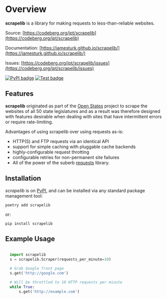 # Overview

**scrapelib** is a library for making requests to less-than-reliable websites.

Source: [https://codeberg.org/jpt/scrapelib](https://codeberg.org/jpt/scrapelib)

Documentation: [https://jamesturk.github.io/scrapelib/](https://jamesturk.github.io/scrapelib/)

Issues: [https://codeberg.org/jpt/scrapelib/issues](https://codeberg.org/jpt/scrapelib/issues)

[![PyPI badge](https://badge.fury.io/py/scrapelib.svg)](https://badge.fury.io/py/scrapelib)
[![Test badge](https://github.com/jamesturk/scrapelib/workflows/Test/badge.svg)](https://github.com/jamesturk/scrapelib/actions?query=workflow%3A%22Test)

## Features

**scrapelib** originated as part of the [Open States](http://openstates.org/)
project to scrape the websites of all 50 state legislatures and as a result
was therefore designed with features desirable when dealing with sites that
have intermittent errors or require rate-limiting.

Advantages of using scrapelib over using requests as-is:

- HTTP(S) and FTP requests via an identical API
- support for simple caching with pluggable cache backends
- highly-configurable request throtting
- configurable retries for non-permanent site failures
- All of the power of the suberb [requests](http://python-requests.org) library.


## Installation

*scrapelib* is on [PyPI](https://pypi.org/project/scrapelib/), and can be installed via any standard package management tool:

    poetry add scrapelib

or:

    pip install scrapelib


## Example Usage

``` python

  import scrapelib
  s = scrapelib.Scraper(requests_per_minute=10)

  # Grab Google front page
  s.get('http://google.com')

  # Will be throttled to 10 HTTP requests per minute
  while True:
      s.get('http://example.com')
```
